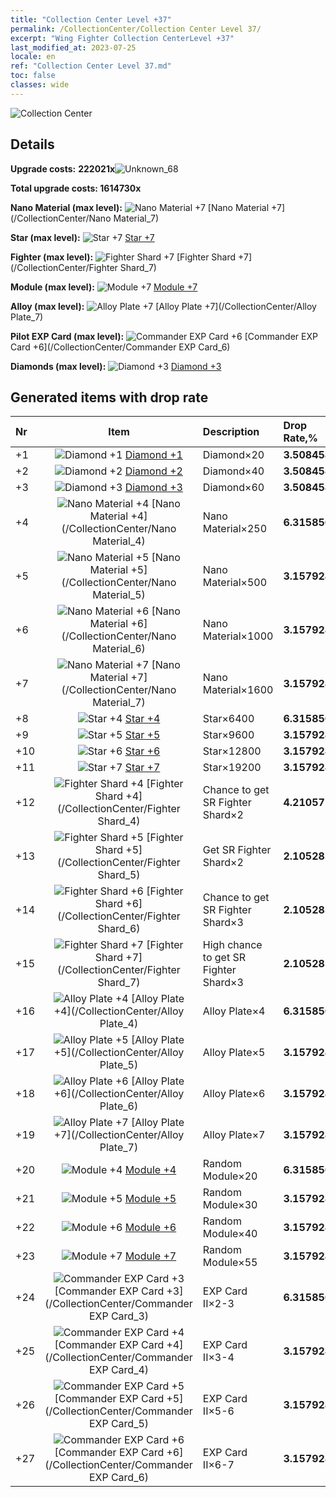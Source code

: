 ```yaml
---
title: "Collection Center Level +37"
permalink: /CollectionCenter/Collection Center Level 37/
excerpt: "Wing Fighter Collection CenterLevel +37"
last_modified_at: 2023-07-25
locale: en
ref: "Collection Center Level 37.md"
toc: false
classes: wide
---
```



  ![Collection Center](/images/bh_img6.png)

## Details

 **Upgrade costs:** **222021x**![Unknown_68](/images/item/bh_img25_p.png)

 **Total upgrade costs: 1614730x**

 **Nano Material (max level):** ![Nano Material +7](/images/cc/CC_Nano_Material_5_p.png) [Nano Material +7](/CollectionCenter/Nano Material_7)

 **Star (max level):** ![Star +7](/images/cc/CC_Star_5_p.png) [Star +7](/CollectionCenter/Star_7)

 **Fighter (max level):** ![Fighter Shard +7](/images/cc/CC_Fighter_Shard_5_p.png) [Fighter Shard +7](/CollectionCenter/Fighter Shard_7)

 **Module (max level):** ![Module +7](/images/cc/CC_Module_5_p.png) [Module +7](/CollectionCenter/Module_7)

 **Alloy (max level):** ![Alloy Plate +7](/images/cc/CC_Alloy_Plate_5_p.png) [Alloy Plate +7](/CollectionCenter/Alloy Plate_7)

 **Pilot EXP Card (max level):** ![Commander EXP Card +6](/images/cc/CC_Pilot_EXP_Card_5_p.png) [Commander EXP Card +6](/CollectionCenter/Commander EXP Card_6)

 **Diamonds (max level):** ![Diamond +3](/images/cc/CC_Diamond_3_p.png) [Diamond +3](/CollectionCenter/Diamond_3)

## Generated items with drop rate

  |  Nr |     Item   |    Description   |  Drop Rate,% |
  |:----|:----------:|:-----------------|:-------------|
  | +1 | ![Diamond +1](/images/cc/CC_Diamond_1_p.png) [Diamond +1](/CollectionCenter/Diamond_1) | Diamond×20 | **3.508458** |
  | +2 | ![Diamond +2](/images/cc/CC_Diamond_2_p.png) [Diamond +2](/CollectionCenter/Diamond_2) | Diamond×40 | **3.508458** |
  | +3 | ![Diamond +3](/images/cc/CC_Diamond_3_p.png) [Diamond +3](/CollectionCenter/Diamond_3) | Diamond×60 | **3.508458** |
  | +4 | ![Nano Material +4](/images/cc/CC_Nano_Material_4_p.png) [Nano Material +4](/CollectionCenter/Nano Material_4) | Nano Material×250 | **6.315856** |
  | +5 | ![Nano Material +5](/images/cc/CC_Nano_Material_5_p.png) [Nano Material +5](/CollectionCenter/Nano Material_5) | Nano Material×500 | **3.157928** |
  | +6 | ![Nano Material +6](/images/cc/CC_Nano_Material_5_p.png) [Nano Material +6](/CollectionCenter/Nano Material_6) | Nano Material×1000 | **3.157928** |
  | +7 | ![Nano Material +7](/images/cc/CC_Nano_Material_5_p.png) [Nano Material +7](/CollectionCenter/Nano Material_7) | Nano Material×1600 | **3.157928** |
  | +8 | ![Star +4](/images/cc/CC_Star_4_p.png) [Star +4](/CollectionCenter/Star_4) | Star×6400 | **6.315856** |
  | +9 | ![Star +5](/images/cc/CC_Star_5_p.png) [Star +5](/CollectionCenter/Star_5) | Star×9600 | **3.157928** |
  | +10 | ![Star +6](/images/cc/CC_Star_5_p.png) [Star +6](/CollectionCenter/Star_6) | Star×12800 | **3.157928** |
  | +11 | ![Star +7](/images/cc/CC_Star_5_p.png) [Star +7](/CollectionCenter/Star_7) | Star×19200 | **3.157928** |
  | +12 | ![Fighter Shard +4](/images/cc/CC_Fighter_Shard_4_p.png) [Fighter Shard +4](/CollectionCenter/Fighter Shard_4) | Chance to get SR Fighter Shard×2 | **4.210571** |
  | +13 | ![Fighter Shard +5](/images/cc/CC_Fighter_Shard_5_p.png) [Fighter Shard +5](/CollectionCenter/Fighter Shard_5) | Get SR Fighter Shard×2 | **2.1052854** |
  | +14 | ![Fighter Shard +6](/images/cc/CC_Fighter_Shard_5_p.png) [Fighter Shard +6](/CollectionCenter/Fighter Shard_6) | Chance to get SR Fighter Shard×3 | **2.1052854** |
  | +15 | ![Fighter Shard +7](/images/cc/CC_Fighter_Shard_5_p.png) [Fighter Shard +7](/CollectionCenter/Fighter Shard_7) | High chance to get SR Fighter Shard×3 | **2.1052854** |
  | +16 | ![Alloy Plate +4](/images/cc/CC_Alloy_Plate_4_p.png) [Alloy Plate +4](/CollectionCenter/Alloy Plate_4) | Alloy Plate×4 | **6.315856** |
  | +17 | ![Alloy Plate +5](/images/cc/CC_Alloy_Plate_5_p.png) [Alloy Plate +5](/CollectionCenter/Alloy Plate_5) | Alloy Plate×5 | **3.157928** |
  | +18 | ![Alloy Plate +6](/images/cc/CC_Alloy_Plate_5_p.png) [Alloy Plate +6](/CollectionCenter/Alloy Plate_6) | Alloy Plate×6 | **3.157928** |
  | +19 | ![Alloy Plate +7](/images/cc/CC_Alloy_Plate_5_p.png) [Alloy Plate +7](/CollectionCenter/Alloy Plate_7) | Alloy Plate×7 | **3.157928** |
  | +20 | ![Module +4](/images/cc/CC_Module_4_p.png) [Module +4](/CollectionCenter/Module_4) | Random Module×20 | **6.315856** |
  | +21 | ![Module +5](/images/cc/CC_Module_5_p.png) [Module +5](/CollectionCenter/Module_5) | Random Module×30 | **3.157928** |
  | +22 | ![Module +6](/images/cc/CC_Module_5_p.png) [Module +6](/CollectionCenter/Module_6) | Random Module×40 | **3.157928** |
  | +23 | ![Module +7](/images/cc/CC_Module_5_p.png) [Module +7](/CollectionCenter/Module_7) | Random Module×55 | **3.157928** |
  | +24 | ![Commander EXP Card +3](/images/cc/CC_Pilot_EXP_Card_3_p.png) [Commander EXP Card +3](/CollectionCenter/Commander EXP Card_3) | EXP Card II×2-3 | **6.315856** |
  | +25 | ![Commander EXP Card +4](/images/cc/CC_Pilot_EXP_Card_4_p.png) [Commander EXP Card +4](/CollectionCenter/Commander EXP Card_4) | EXP Card II×3-4 | **3.157928** |
  | +26 | ![Commander EXP Card +5](/images/cc/CC_Pilot_EXP_Card_5_p.png) [Commander EXP Card +5](/CollectionCenter/Commander EXP Card_5) | EXP Card II×5-6 | **3.157928** |
  | +27 | ![Commander EXP Card +6](/images/cc/CC_Pilot_EXP_Card_5_p.png) [Commander EXP Card +6](/CollectionCenter/Commander EXP Card_6) | EXP Card II×6-7 | **3.157928** |


